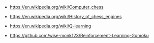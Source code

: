 

* https://en.wikipedia.org/wiki/Computer_chess
* https://en.wikipedia.org/wiki/History_of_chess_engines
* https://en.wikipedia.org/wiki/Q-learning

* https://github.com/wise-monk123/Reinforcement-Learning-Gomoku
